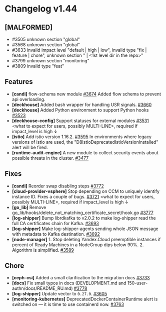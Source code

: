 # Changelog v1.44

## [MALFORMED]


 - #3505 unknown section "global"
 - #3568 unknown section "global"
 - #3633 invalid impact level "default | high | low", invalid type "fix | feature | chore", unknown section "<kebab-case of a module name> | <1st level dir in the repo>"
 - #3799 unknown section "monitoring"
 - #3809 invalid type "feat"

## Features


 - **[candi]** flow-schema new module [#3674](https://github.com/deckhouse/deckhouse/pull/3674)
    Added flow schema to prevent api overloading.
 - **[deckhouse]** Added bash wrapper for handling USR signals. [#3660](https://github.com/deckhouse/deckhouse/pull/3660)
 - **[deckhouse]** Added Python environment to support Python hooks [#3523](https://github.com/deckhouse/deckhouse/pull/3523)
 - **[deckhouse-config]** Support statuses for external modules [#3531](https://github.com/deckhouse/deckhouse/pull/3531)
    <what to expect for users, possibly MULTI-LINE>, required if impact_level is high ↓
 - **[istio]** Add istio version 1.16.2. [#3595](https://github.com/deckhouse/deckhouse/pull/3595)
    In environments where legacy versions of istio are used, the "D8IstioDeprecatedIstioVersionInstalled" alert will be fired.
 - **[runtime-audit-engine]** A new module to collect security events about possible threats in the cluster. [#3477](https://github.com/deckhouse/deckhouse/pull/3477)

## Fixes


 - **[candi]** Reorder swap disabling steps [#3772](https://github.com/deckhouse/deckhouse/pull/3772)
 - **[cloud-provider-vsphere]** Stop depending on CCM to uniquely identify instance ID. Fixes a couple of bugs. [#3721](https://github.com/deckhouse/deckhouse/pull/3721)
    <what to expect for users, possibly MULTI-LINE>, required if impact_level is high ↓
 - **[go_lib]** Remove go_lib/hooks/delete_not_matching_certificate_secret/hook.go [#3777](https://github.com/deckhouse/deckhouse/pull/3777)
 - **[log-shipper]** Bump librdkafka to v2.0.2 to make log-shipper read the full CA certificates chain for Kafka. [#3693](https://github.com/deckhouse/deckhouse/pull/3693)
 - **[log-shipper]** Make log-shipper-agents sending whole JSON message with metadata to Kafka destination. [#3692](https://github.com/deckhouse/deckhouse/pull/3692)
 - **[node-manager]** 1. Stop deleting Yandex.Cloud preemptible instances if percent of Ready Machines in a NodeGroup dips below 90%.
    2. Algorithm is simplified. [#3589](https://github.com/deckhouse/deckhouse/pull/3589)

## Chore


 - **[ceph-csi]** Added a small clarification to the migration docs [#3733](https://github.com/deckhouse/deckhouse/pull/3733)
 - **[docs]** Fix small typos in docs (DEVELOPMENT.md and 150-user-authn/docs/README_RU.md) [#3778](https://github.com/deckhouse/deckhouse/pull/3778)
 - **[log-shipper]** Update vector to `0.27.0`. [#3605](https://github.com/deckhouse/deckhouse/pull/3605)
 - **[monitoring-kubernetes]** DeprecatedDockerContainerRuntime alert is switched on — it is time to use containerd now. [#3763](https://github.com/deckhouse/deckhouse/pull/3763)

